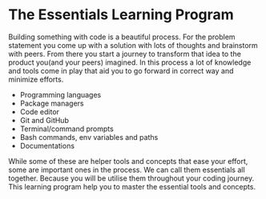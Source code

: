 # The Essentials Learning Program

Building something with code is a beautiful process. For the problem statement you come up with a solution with lots of thoughts and brainstorm with peers. From there you start a journey to transform that idea to the product you(and your peers) imagined. In this process a lot of knowledge and tools come in play that aid you to go forward in correct way and minimize efforts.

* Programming languages
* Package managers
* Code editor
* Git and GitHub
* Terminal/command prompts
* Bash commands, env variables and paths
* Documentations

While some of these are helper tools and concepts that ease your effort, some are important ones in the process. We can call them essentials all together. Because you will be utilise them throughout your coding journey. This learning program help you to master the essential tools and concepts.

